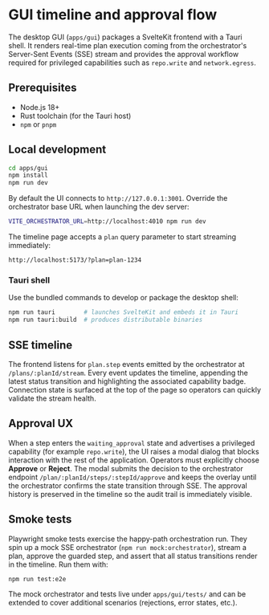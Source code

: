 # GUI timeline and approval flow

The desktop GUI (`apps/gui`) packages a SvelteKit frontend with a Tauri shell. It renders real-time plan execution coming from the orchestrator's Server-Sent Events (SSE) stream and provides the approval workflow required for privileged capabilities such as `repo.write` and `network.egress`.

## Prerequisites

* Node.js 18+
* Rust toolchain (for the Tauri host)
* `npm` or `pnpm`

## Local development

```bash
cd apps/gui
npm install
npm run dev
```

By default the UI connects to `http://127.0.0.1:3001`. Override the orchestrator base URL when launching the dev server:

```bash
VITE_ORCHESTRATOR_URL=http://localhost:4010 npm run dev
```

The timeline page accepts a `plan` query parameter to start streaming immediately:

```
http://localhost:5173/?plan=plan-1234
```

### Tauri shell

Use the bundled commands to develop or package the desktop shell:

```bash
npm run tauri        # launches SvelteKit and embeds it in Tauri
npm run tauri:build  # produces distributable binaries
```

## SSE timeline

The frontend listens for `plan.step` events emitted by the orchestrator at `/plans/:planId/stream`. Every event updates the timeline, appending the latest status transition and highlighting the associated capability badge. Connection state is surfaced at the top of the page so operators can quickly validate the stream health.

## Approval UX

When a step enters the `waiting_approval` state and advertises a privileged capability (for example `repo.write`), the UI raises a modal dialog that blocks interaction with the rest of the application. Operators must explicitly choose **Approve** or **Reject**. The modal submits the decision to the orchestrator endpoint `/plan/:planId/steps/:stepId/approve` and keeps the overlay until the orchestrator confirms the state transition through SSE. The approval history is preserved in the timeline so the audit trail is immediately visible.

## Smoke tests

Playwright smoke tests exercise the happy-path orchestration run. They spin up a mock SSE orchestrator (`npm run mock:orchestrator`), stream a plan, approve the guarded step, and assert that all status transitions render in the timeline. Run them with:

```bash
npm run test:e2e
```

The mock orchestrator and tests live under `apps/gui/tests/` and can be extended to cover additional scenarios (rejections, error states, etc.).
